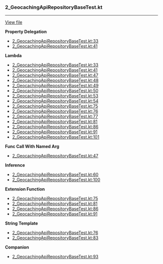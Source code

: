 ### 2_GeocachingApiRepositoryBaseTest.kt
---
[View file](../../recall_analyzed/2_GeocachingApiRepositoryBaseTest.kt)

**Property Delegation**

 - [2_GeocachingApiRepositoryBaseTest.kt:33](../../recall_analyzed/2_GeocachingApiRepositoryBaseTest.kt#L33)
 - [2_GeocachingApiRepositoryBaseTest.kt:41](../../recall_analyzed/2_GeocachingApiRepositoryBaseTest.kt#L41)

**Lambda**

 - [2_GeocachingApiRepositoryBaseTest.kt:33](../../recall_analyzed/2_GeocachingApiRepositoryBaseTest.kt#L33)
 - [2_GeocachingApiRepositoryBaseTest.kt:41](../../recall_analyzed/2_GeocachingApiRepositoryBaseTest.kt#L41)
 - [2_GeocachingApiRepositoryBaseTest.kt:47](../../recall_analyzed/2_GeocachingApiRepositoryBaseTest.kt#L47)
 - [2_GeocachingApiRepositoryBaseTest.kt:48](../../recall_analyzed/2_GeocachingApiRepositoryBaseTest.kt#L48)
 - [2_GeocachingApiRepositoryBaseTest.kt:49](../../recall_analyzed/2_GeocachingApiRepositoryBaseTest.kt#L49)
 - [2_GeocachingApiRepositoryBaseTest.kt:50](../../recall_analyzed/2_GeocachingApiRepositoryBaseTest.kt#L50)
 - [2_GeocachingApiRepositoryBaseTest.kt:53](../../recall_analyzed/2_GeocachingApiRepositoryBaseTest.kt#L53)
 - [2_GeocachingApiRepositoryBaseTest.kt:54](../../recall_analyzed/2_GeocachingApiRepositoryBaseTest.kt#L54)
 - [2_GeocachingApiRepositoryBaseTest.kt:75](../../recall_analyzed/2_GeocachingApiRepositoryBaseTest.kt#L75)
 - [2_GeocachingApiRepositoryBaseTest.kt:76](../../recall_analyzed/2_GeocachingApiRepositoryBaseTest.kt#L76)
 - [2_GeocachingApiRepositoryBaseTest.kt:77](../../recall_analyzed/2_GeocachingApiRepositoryBaseTest.kt#L77)
 - [2_GeocachingApiRepositoryBaseTest.kt:81](../../recall_analyzed/2_GeocachingApiRepositoryBaseTest.kt#L81)
 - [2_GeocachingApiRepositoryBaseTest.kt:86](../../recall_analyzed/2_GeocachingApiRepositoryBaseTest.kt#L86)
 - [2_GeocachingApiRepositoryBaseTest.kt:91](../../recall_analyzed/2_GeocachingApiRepositoryBaseTest.kt#L91)
 - [2_GeocachingApiRepositoryBaseTest.kt:101](../../recall_analyzed/2_GeocachingApiRepositoryBaseTest.kt#L101)

**Func Call With Named Arg**

 - [2_GeocachingApiRepositoryBaseTest.kt:47](../../recall_analyzed/2_GeocachingApiRepositoryBaseTest.kt#L47)

**Inference**

 - [2_GeocachingApiRepositoryBaseTest.kt:60](../../recall_analyzed/2_GeocachingApiRepositoryBaseTest.kt#L60)
 - [2_GeocachingApiRepositoryBaseTest.kt:100](../../recall_analyzed/2_GeocachingApiRepositoryBaseTest.kt#L100)

**Extension Function**

 - [2_GeocachingApiRepositoryBaseTest.kt:75](../../recall_analyzed/2_GeocachingApiRepositoryBaseTest.kt#L75)
 - [2_GeocachingApiRepositoryBaseTest.kt:81](../../recall_analyzed/2_GeocachingApiRepositoryBaseTest.kt#L81)
 - [2_GeocachingApiRepositoryBaseTest.kt:86](../../recall_analyzed/2_GeocachingApiRepositoryBaseTest.kt#L86)
 - [2_GeocachingApiRepositoryBaseTest.kt:91](../../recall_analyzed/2_GeocachingApiRepositoryBaseTest.kt#L91)

**String Template**

 - [2_GeocachingApiRepositoryBaseTest.kt:76](../../recall_analyzed/2_GeocachingApiRepositoryBaseTest.kt#L76)
 - [2_GeocachingApiRepositoryBaseTest.kt:83](../../recall_analyzed/2_GeocachingApiRepositoryBaseTest.kt#L83)

**Companion**

 - [2_GeocachingApiRepositoryBaseTest.kt:93](../../recall_analyzed/2_GeocachingApiRepositoryBaseTest.kt#L93)
